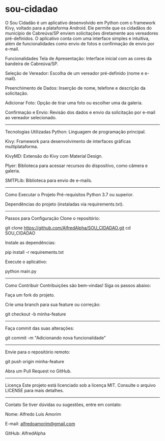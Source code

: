 # sou-cidadao

O Sou Cidadão é um aplicativo desenvolvido em Python com o framework Kivy, voltado para a plataforma Android. Ele permite que os cidadãos do município de Cabreúva/SP enviem solicitações diretamente aos vereadores pré-definidos. O aplicativo conta com uma interface simples e intuitiva, além de funcionalidades como envio de fotos e confirmação de envio por e-mail.

Funcionalidades
Tela de Apresentação: Interface inicial com as cores da bandeira de Cabreúva/SP.

Seleção de Vereador: Escolha de um vereador pré-definido (nome e e-mail).

Preenchimento de Dados: Inserção de nome, telefone e descrição da solicitação.

Adicionar Foto: Opção de tirar uma foto ou escolher uma da galeria.

Confirmação e Envio: Revisão dos dados e envio da solicitação por e-mail ao vereador selecionado.

--------------------------------
Tecnologias Utilizadas
Python: Linguagem de programação principal.

Kivy: Framework para desenvolvimento de interfaces gráficas multiplataforma.

KivyMD: Extensão do Kivy com Material Design.

Plyer: Biblioteca para acessar recursos do dispositivo, como câmera e galeria.

SMTPLib: Biblioteca para envio de e-mails.

--------------------------------

Como Executar o Projeto
Pré-requisitos
Python 3.7 ou superior.

Dependências do projeto (instaladas via requirements.txt).

--------------------------------

Passos para Configuração
Clone o repositório:

git clone https://github.com/AlfredAlpha/SOU_CIDADAO.git
cd SOU_CIDADAO


Instale as dependências:

pip install -r requirements.txt


Execute o aplicativo:

python main.py



--------------------------------
Como Contribuir
Contribuições são bem-vindas! Siga os passos abaixo:

Faça um fork do projeto.

Crie uma branch para sua feature ou correção:

git checkout -b minha-feature

--------------------------------

Faça commit das suas alterações:

git commit -m "Adicionando nova funcionalidade"

--------------------------------

Envie para o repositório remoto:

git push origin minha-feature

Abra um Pull Request no GitHub.

--------------------------------

Licença
Este projeto está licenciado sob a licença MIT. Consulte o arquivo LICENSE para mais detalhes.

--------------------------------

Contato
Se tiver dúvidas ou sugestões, entre em contato:

Nome: Alfredo Luís Amorim

E-mail: alfredoamorim@gmail.com

GitHub: AlfredAlpha
